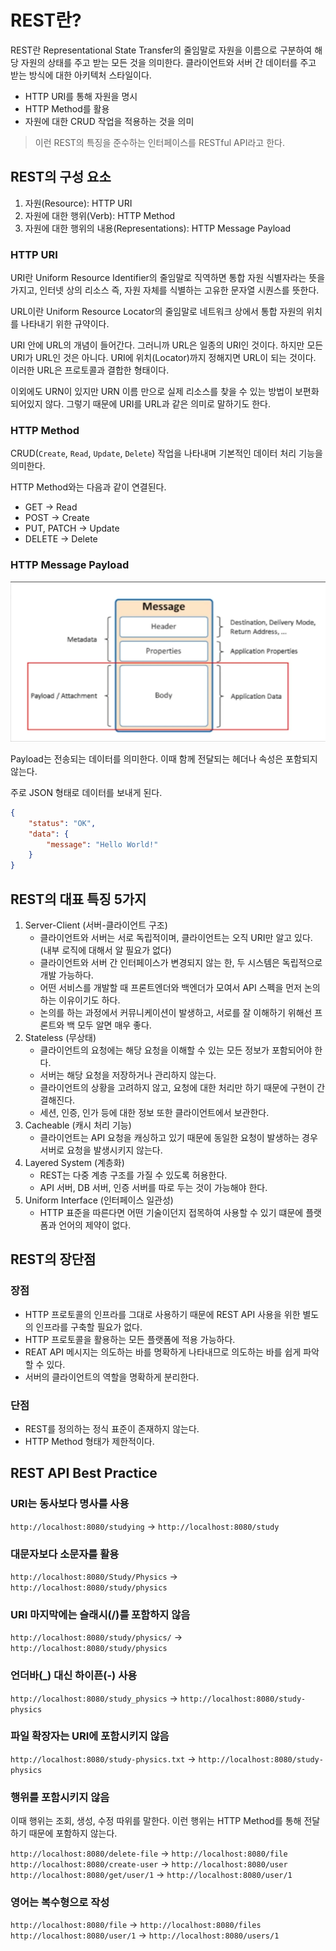 # REST란?

REST란 Representational State Transfer의 줄임말로 자원을 이름으로 구분하여 해당 자원의 상태를 주고 받는 모든 것을 의미한다. 클라이언트와 서버 간 데이터를 주고 받는 방식에 대한 아키텍처 스타일이다.

- HTTP URI를 통해 자원을 명시
- HTTP Method를 활용
- 자원에 대한 CRUD 작업을 적용하는 것을 의미

> 이런 REST의 특징을 준수하는 인터페이스를 RESTful API라고 한다.

## REST의 구성 요소

1. 자원(Resource): HTTP URI
2. 자원에 대한 행위(Verb): HTTP Method
3. 자원에 대한 행위의 내용(Representations): HTTP Message Payload

### HTTP URI

URI란 Uniform Resource Identifier의 줄임말로 직역하면 통합 자원 식별자라는 뜻을 가지고, 인터넷 상의 리소스 즉, 자원 자체를 식별하는 고유한 문자열 시퀀스를 뜻한다.

URL이란 Uniform Resource Locator의 줄임말로 네트워크 상에서 통합 자원의 위치를 나타내기 위한 규약이다.

URI 안에 URL의 개념이 들어간다. 그러니까 URL은 일종의 URI인 것이다. 하지만 모든 URI가 URL인 것은 아니다. URI에 위치(Locator)까지 정해지면 URL이 되는 것이다. 이러한 URL은 프로토콜과 결합한 형태이다.

이외에도 URN이 있지만 URN 이름 만으로 실제 리소스를 찾을 수 있는 방법이 보편화 되어있지 않다. 그렇기 때문에 URI를 URL과 같은 의미로 말하기도 한다.

### HTTP Method

CRUD(`Create`, `Read`, `Update`, `Delete`) 작업을 나타내며 기본적인 데이터 처리 기능을 의미한다.

HTTP Method와는 다음과 같이 연결된다.
- GET -> Read
- POST -> Create
- PUT, PATCH -> Update
- DELETE -> Delete

### HTTP Message Payload

![HTTP Message Payload.png](/media/REST/HTTP%20Message%20Payload.png)

Payload는 전송되는 데이터를 의미한다. 이때 함께 전달되는 헤더나 속성은 포함되지 않는다.

주로 JSON 형태로 데이터를 보내게 된다.

```json
{
	"status": "OK",
	"data": {
		"message": "Hello World!"
	}
}
```

## REST의 대표 특징 5가지

1. Server-Client (서버-클라이언트 구조)
	- 클라이언트와 서버는 서로 독립적이며, 클라이언트는 오직 URI만 알고 있다. (내부 로직에 대해서 알 필요가 없다)
	- 클라이언트와 서버 간 인터페이스가 변경되지 않는 한, 두 시스템은 독립적으로 개발 가능하다.
	- 어떤 서비스를 개발할 때 프론트엔더와 백엔더가 모여서 API 스펙을 먼저 논의하는 이유이기도 하다.
	- 논의를 하는 과정에서 커뮤니케이션이 발생하고, 서로를 잘 이해하기 위해선 프론트와 백 모두 알면 매우 좋다.
2. Stateless (무상태)
	- 클라이언트의 요청에는 해당 요청을 이해할 수 있는 모든 정보가 포함되어야 한다.
	- 서버는 해당 요청을 저장하거나 관리하지 않는다.
	- 클라이언트의 상황을 고려하지 않고, 요청에 대한 처리만 하기 때문에 구현이 간결해진다.
	- 세션, 인증, 인가 등에 대한 정보 또한 클라이언트에서 보관한다.
3. Cacheable (캐시 처리 기능)
	- 클라이언트는 API 요청을 캐싱하고 있기 때문에 동일한 요청이 발생하는 경우 서버로 요청을 발생시키지 않는다.
4. Layered System (계층화)
	- REST는 다중 계층 구조를 가질 수 있도록 허용한다.
	- API 서버, DB 서버, 인증 서버를 따로 두는 것이 가능해야 한다.
5. Uniform Interface (인터페이스 일관성)
	- HTTP 표준을 따른다면 어떤 기술이던지 접목하여 사용할 수 있기 떄문에 플랫폼과 언어의 제약이 없다.

## REST의 장단점
### 장점
- HTTP 프로토콜의 인프라를 그대로 사용하기 때문에 REST API 사용을 위한 별도의 인프라를 구축할 필요가 없다.
- HTTP 프로토콜을 활용하는 모든 플랫폼에 적용 가능하다.
- REAT API 메시지는 의도하는 바를 명확하게 나타내므로 의도하는 바를 쉽게 파악할 수 있다.
- 서버의 클라이언트의 역할을 명확하게 분리한다.

### 단점
- REST를 정의하는 정식 표준이 존재하지 않는다.
- HTTP Method 형태가 제한적이다.

## REST API Best Practice
### URI는 동사보다 명사를 사용

`http://localhost:8080/studying` -> `http://localhost:8080/study`

### 대문자보다 소문자를 활용

`http://localhost:8080/Study/Physics` -> `http://localhost:8080/study/physics`

### URI 마지막에는 슬래시(/)를 포함하지 않음

`http://localhost:8080/study/physics/` -> `http://localhost:8080/study/physics`

### 언더바(\_) 대신 하이픈(-) 사용

`http://localhost:8080/study_physics` -> `http://localhost:8080/study-physics`

### 파일 확장자는 URI에 포함시키지 않음

`http://localhost:8080/study-physics.txt` -> `http://localhost:8080/study-physics`

### 행위를 포함시키지 않음

이때 행위는 조회, 생성, 수정 따위를 말한다. 이런 행위는 HTTP Method를 통해 전달하기 때문에 포함하지 않는다.

`http://localhost:8080/delete-file` -> `http://localhost:8080/file`
`http://localhost:8080/create-user` -> `http://localhost:8080/user`
`http://localhost:8080/get/user/1` -> `http://localhost:8080/user/1`

### 영어는 복수형으로 작성

`http://localhost:8080/file` -> `http://localhost:8080/files`
`http://localhost:8080/user/1` -> `http://localhost:8080/users/1`